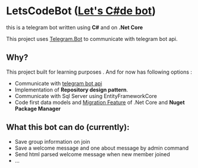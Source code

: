 # LetsCodeBot ([Let's C#de bot](https://t.me/lets_codebot))
this is a telegram bot written using **C#** and on **.Net Core**

This project uses [Telegram.Bot](https://github.com/TelegramBots/Telegram.Bot) to communicate with telegram bot api.

## Why?
This project built for learning purposes .
And for now has following options :
  * Communicate with [telegram bot api](https://core.telegram.org/bots/api)
  * Implementation of **Repository design pattern**.
  * Communicate with Sql Server using EntityFrameworkCore
  * Code first data models and [Migration Feature](https://docs.microsoft.com/en-us/ef/core/managing-schemas/migrations/?tabs=dotnet-core-cli) of .Net Core and **Nuget Package Manager**
  
## What this bot can do (currently):
  * Save group information on join
  * Save a welcome message and one about message by admin command 
  * Send html parsed welcome message when new member joined 
  * ...
